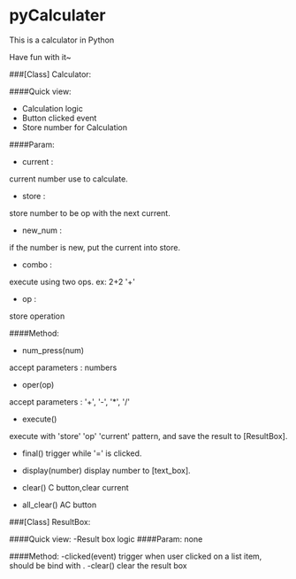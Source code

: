 pyCalculater
=============

This is a calculator in Python

Have fun with it~

###[Class] Calculator:

####Quick view:

- Calculation logic
- Button clicked event
- Store number for Calculation

####Param:

- current :

current number use to calculate.

- store   :

store number to be op with the next current.

- new_num :

if the number is new, put the current into store.

- combo   :

execute using two ops. ex: 2+2 '+'

- op      :

store operation

####Method:
- num_press(num)

accept parameters : numbers

- oper(op)

accept parameters : '+', '-', '\*', '/'

- execute()

execute with 'store' 'op' 'current' pattern, and save the result to [ResultBox].

- final()
trigger while '=' is clicked.

- display(number)
display number to [text_box].

- clear()
C button,clear current

- all_clear()
AC button

###[Class] ResultBox:

####Quick view:
-Result box logic
####Param:
none

####Method:
-clicked(event)
trigger when user clicked on a list item, should be bind with <ButtonRelease-1>.
-clear()
clear the result box
